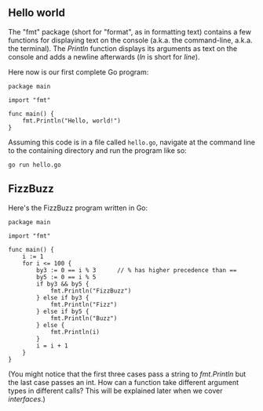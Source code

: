 ## Hello world

The "fmt" package (short for "format", as in formatting text) contains a few functions for displaying text on the console (a.k.a. the command-line, a.k.a. the terminal). The *Println* function displays its arguments as text on the console and adds a newline afterwards (*ln* is short for *line*).

Here now is our first complete Go program:

```
package main

import "fmt"

func main() {
    fmt.Println("Hello, world!")   
}
```

Assuming this code is in a file called `hello.go`, navigate at the command line to the containing directory and run the program like so:

```
go run hello.go
```


## FizzBuzz

Here's the FizzBuzz program written in Go:

```
package main

import "fmt"

func main() {
    i := 1
    for i <= 100 {
        by3 := 0 == i % 3      // % has higher precedence than ==
        by5 := 0 == i % 5
        if by3 && by5 {
            fmt.Println("FizzBuzz")
        } else if by3 {
            fmt.Println("Fizz")
        } else if by5 {
            fmt.Println("Buzz")
        } else {
            fmt.Println(i)
        }
        i = i + 1
    }
}
```

(You might notice that the first three cases pass a string to *fmt.Println* but the last case passes an int. How can a function take different argument types in different calls? This will be explained later when we cover *interfaces*.)


